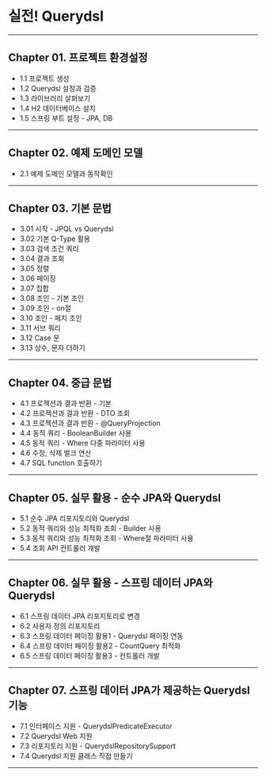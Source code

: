 
# 실전! Querydsl

---

## Chapter 01. 프로젝트 환경설정
- 1.1 프로젝트 생성
- 1.2 Querydsl 설정과 검증
- 1.3 라이브러리 살펴보기
- 1.4 H2 데이터베이스 설치
- 1.5 스프링 부트 설정 - JPA, DB

---

## Chapter 02. 예제 도메인 모델
- 2.1 예제 도메인 모델과 동작확인

---

## Chapter 03. 기본 문법
- 3.01 시작 - JPQL vs Querydsl
- 3.02 기본 Q-Type 활용
- 3.03 검색 조건 쿼리
- 3.04 결과 조회
- 3.05 정렬
- 3.06 페이징
- 3.07 집합 
- 3.08 조인 - 기본 조인
- 3.09 조인 - on절
- 3.10 조인 - 페치 조인
- 3.11 서브 쿼리
- 3.12 Case 문
- 3.13 상수, 문자 더하기

---

## Chapter 04. 중급 문법
- 4.1 프로젝션과 결과 반환 - 기본
- 4.2 프로젝션과 결과 반환 - DTO 조회
- 4.3 프로젝션과 결과 반환 - @QueryProjection
- 4.4 동적 쿼리 - BooleanBuilder 사용
- 4.5 동적 쿼리 - Where 다중 파라미터 사용
- 4.6 수정, 삭제 벌크 연산
- 4.7 SQL function 호출하기

---

## Chapter 05. 실무 활용 - 순수 JPA와 Querydsl
- 5.1 순수 JPA 리포지토리와 Querydsl
- 5.2 동적 쿼리와 성능 최적화 조회 - Builder 사용
- 5.3 동적 쿼리와 성능 최적화 조회 - Where절 파라미터 사용
- 5.4 조회 API 컨트롤러 개발

---

## Chapter 06. 실무 활용 - 스프링 데이터 JPA와 Querydsl
- 6.1 스프링 데이터 JPA 리포지토리로 변경
- 6.2 사용자 정의 리포지토리
- 6.3 스프링 데이터 페이징 활용1 - Querydsl 페이징 연동
- 6.4 스프링 데이터 페이징 활용2 - CountQuery 최적화
- 6.5 스프링 데이터 페이징 활용3 - 컨트롤러 개발

---

## Chapter 07. 스프링 데이터 JPA가 제공하는 Querydsl 기능
- 7.1 인터페이스 지원 - QuerydslPredicateExecutor
- 7.2 Querydsl Web 지원
- 7.3 리포지토리 지원 - QuerydslRepositorySupport
- 7.4 Querydsl 지원 클래스 직접 만들기

---
